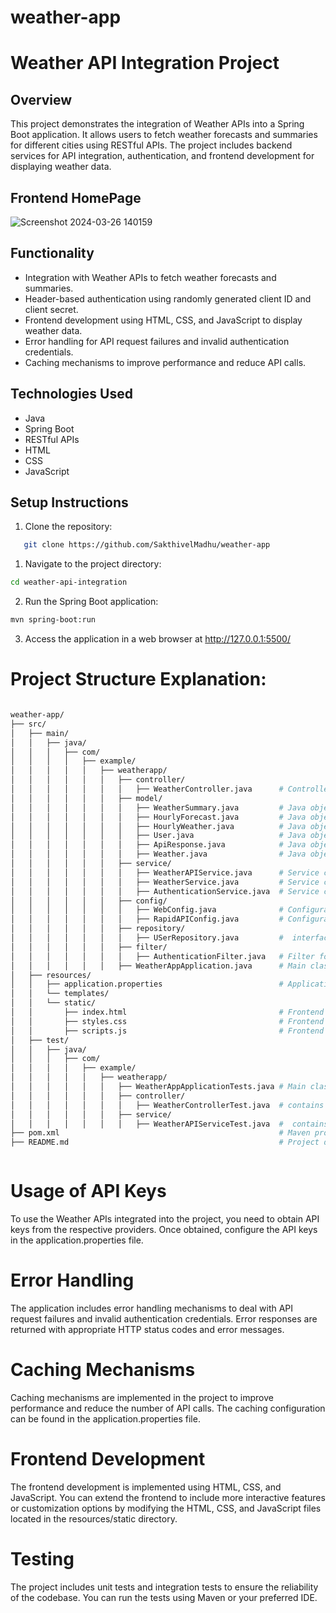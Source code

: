 # weather-app

# Weather API Integration Project

## Overview

This project demonstrates the integration of Weather APIs into a Spring Boot application. It allows users to fetch weather forecasts and summaries for different cities using RESTful APIs. The project includes backend services for API integration, authentication, and frontend development for displaying weather data.


## Frontend HomePage
![Screenshot 2024-03-26 140159](https://github.com/SakthivelMadhu/weather-app/assets/62326876/e0947a5f-bcc4-4d67-bc01-d05bda85009a)



## Functionality

- Integration with Weather APIs to fetch weather forecasts and summaries.
- Header-based authentication using randomly generated client ID and client secret.
- Frontend development using HTML, CSS, and JavaScript to display weather data.
- Error handling for API request failures and invalid authentication credentials.
- Caching mechanisms to improve performance and reduce API calls.

## Technologies Used

- Java
- Spring Boot
- RESTful APIs
- HTML
- CSS
- JavaScript

## Setup Instructions

1. Clone the repository:

```bash
   git clone https://github.com/SakthivelMadhu/weather-app
```

1. Navigate to the project directory:
```bash
cd weather-api-integration
```

2. Run the Spring Boot application:
```bash
mvn spring-boot:run
```

3. Access the application in a web browser at http://127.0.0.1:5500/


# Project  Structure Explanation:

```bash

weather-app/
├── src/
│   ├── main/
│   │   ├── java/
│   │   │   ├── com/
│   │   │   │   ├── example/
│   │   │   │   │   ├── weatherapp/
│   │   │   │   │   │   ├── controller/
│   │   │   │   │   │   │   ├── WeatherController.java      # Controller class to handle HTTP requests
│   │   │   │   │   │   ├── model/
│   │   │   │   │   │   │   ├── WeatherSummary.java         # Java object for weather summary
│   │   │   │   │   │   │   ├── HourlyForecast.java         # Java object for hourly forecast
│   │   │   │   │   │   │   ├── HourlyWeather.java          # Java object for hourly weather details
│   │   │   │   │   │   │   ├── User.java                   # Java object for User details
│   │   │   │   │   │   │   ├── ApiResponse.java            # Java object for api response details
│   │   │   │   │   │   │   ├── Weather.java                # Java object for  weather details
│   │   │   │   │   │   ├── service/
│   │   │   │   │   │   │   ├── WeatherAPIService.java      # Service class to integrate Weather API
│   │   │   │   │   │   │   ├── WeatherService.java         # Service class to integrate Weather 
│   │   │   │   │   │   │   ├── AuthenticationService.java  # Service class for header-based authentication
│   │   │   │   │   │   ├── config/
│   │   │   │   │   │   │   ├── WebConfig.java              # Configuration class for filters/interceptors
│   │   │   │   │   │   │   ├── RapidAPIConfig.java         # Configuration class for RapidAPI integration
│   │   │   │   │   │   ├── repository/
│   │   │   │   │   │   │   ├── USerRepository.java         #  interface to fetch a user by their client ID.
│   │   │   │   │   │   ├── filter/
│   │   │   │   │   │   │   ├── AuthenticationFilter.java   # Filter for header-based authentication
│   │   │   │   │   │   ├── WeatherAppApplication.java      # Main class to run Spring Boot application
│   ├── resources/
│   │   ├── application.properties                          # Application properties file
│   │   └── templates/
│   │   └── static/
│   │       ├── index.html                                  # Frontend HTML file
│   │       ├── styles.css                                  # Frontend CSS file
│   │       ├── scripts.js                                  # Frontend JavaScript file
│   ├── test/
│   │   ├── java/
│   │   │   ├── com/
│   │   │   │   ├── example/
│   │   │   │   │   ├── weatherapp/
│   │   │   │   │   │   ├── WeatherAppApplicationTests.java # Main class to run Spring Boot test application
│   │   │   │   │   │   ├── controller/
│   │   │   │   │   │   │   ├── WeatherControllerTest.java  # contains unit tests for the WeatherController class.
│   │   │   │   │   │   ├── service/
│   │   │   │   │   │   │   ├── WeatherAPIServiceTest.java  #  contains unit tests for the WeatherAPIService class
├── pom.xml                                                 # Maven project configuration file
├── README.md                                               # Project documentation



```




# Usage of API Keys
To use the Weather APIs integrated into the project, you need to obtain API keys from the respective providers. Once obtained, configure the API keys in the application.properties file.

# Error Handling
The application includes error handling mechanisms to deal with API request failures and invalid authentication credentials. Error responses are returned with appropriate HTTP status codes and error messages.

# Caching Mechanisms
Caching mechanisms are implemented in the project to improve performance and reduce the number of API calls. The caching configuration can be found in the application.properties file.

# Frontend Development
The frontend development is implemented using HTML, CSS, and JavaScript. You can extend the frontend to include more interactive features or customization options by modifying the HTML, CSS, and JavaScript files located in the resources/static directory.

# Testing
The project includes unit tests and integration tests to ensure the reliability of the codebase. You can run the tests using Maven or your preferred IDE.
```
